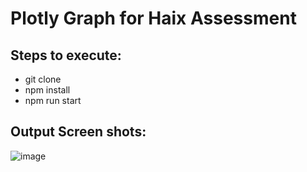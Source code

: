 # Plotly Graph for Haix Assessment 
## Steps to execute:
- git clone
- npm install
- npm run start
## Output Screen shots:
![image](https://github.com/Deepan-kishore/plotly-graph_haix/assets/17809052/2ba15e16-984e-407f-a1cd-59a40b593d8f)

